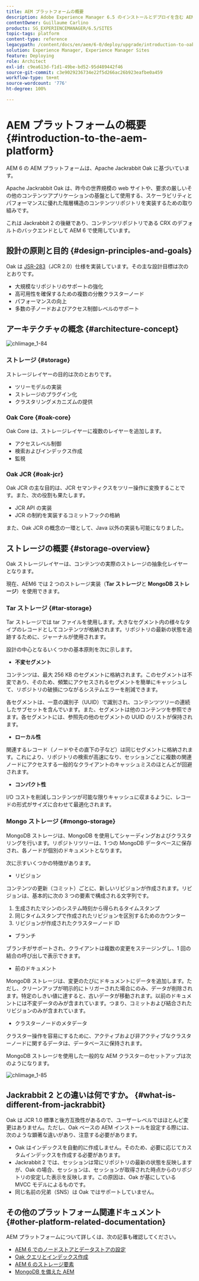 ```yaml
---
title: AEM プラットフォームの概要
description: Adobe Experience Manager 6.5 のインストールとデプロイを含む AEM プラットフォームとその最も重要なコンポーネント、Adobe Managed Services クラウドデプロイメントを含むアーキテクチャについて説明します。
contentOwner: Guillaume Carlino
products: SG_EXPERIENCEMANAGER/6.5/SITES
topic-tags: platform
content-type: reference
legacypath: /content/docs/en/aem/6-0/deploy/upgrade/introduction-to-oak
solution: Experience Manager, Experience Manager Sites
feature: Deploying
role: Architect
exl-id: c9ea613d-f1d1-49be-bd52-95d489442f46
source-git-commit: c3e9029236734e22f5d266ac26b923eafbe0a459
workflow-type: tm+mt
source-wordcount: '776'
ht-degree: 100%

---
```


# AEM プラットフォームの概要{#introduction-to-the-aem-platform}

AEM 6 の AEM プラットフォームは、Apache Jackrabbit Oak に基づいています。

Apache Jackrabbit Oak は、昨今の世界規模の web サイトや、要求の厳しいその他のコンテンツアプリケーションの基盤として使用する、スケーラビリティとパフォーマンスに優れた階層構造のコンテンツリポジトリを実装するための取り組みです。

これは Jackrabbit 2 の後継であり、コンテンツリポジトリである CRX のデフォルトのバックエンドとして AEM 6 で使用しています。

## 設計の原則と目的 {#design-principles-and-goals}

Oak は [JSR-283](https://jcp.org/en/jsr/detail?id=283)（JCR 2.0）仕様を実装しています。その主な設計目標は次のとおりです。

* 大規模なリポジトリのサポートの強化
* 高可用性を確保するための複数の分散クラスターノード
* パフォーマンスの向上
* 多数の子ノードおよびアクセス制御レベルのサポート

## アーキテクチャの概念 {#architecture-concept}

![chlimage_1-84](assets/chlimage_1-84.png)

### ストレージ {#storage}

ストレージレイヤーの目的は次のとおりです。

* ツリーモデルの実装
* ストレージのプラグイン化
* クラスタリングメカニズムの提供

### Oak Core {#oak-core}

Oak Core は、ストレージレイヤーに複数のレイヤーを追加します。

* アクセスレベル制御
* 検索およびインデックス作成
* 監視

### Oak JCR {#oak-jcr}

Oak JCR の主な目的は、JCR セマンティクスをツリー操作に変換することです。また、次の役割も果たします。

* JCR API の実装
* JCR の制約を実装するコミットフックの格納

また、Oak JCR の概念の一環として、Java 以外の実装も可能になりました。

## ストレージの概要 {#storage-overview}

Oak ストレージレイヤーは、コンテンツの実際のストレージの抽象化レイヤーとなります。

現在、AEM6 では 2 つのストレージ実装（**Tar ストレージ**&#x200B;と **MongoDB ストレージ**）を使用できます。

### Tar ストレージ {#tar-storage}

Tar ストレージでは tar ファイルを使用します。大きなセグメント内の様々なタイプのレコードとしてコンテンツが格納されます。リポジトリの最新の状態を追跡するために、ジャーナルが使用されます。

設計の中心となるいくつかの基本原則を次に示します。

* **不変セグメント**

コンテンツは、最大 256 KB のセグメントに格納されます。このセグメントは不変であり、そのため、頻繁にアクセスされるセグメントを簡単にキャッシュして、リポジトリの破損につながるシステムエラーを削減できます。

各セグメントは、一意の識別子（UUID）で識別され、コンテンツツリーの連続したサブセットを含んでいます。また、セグメントは他のコンテンツを参照できます。各セグメントには、参照先の他のセグメントの UUID のリストが保持されます。

* **ローカル性**

関連するレコード（ノードやその直下の子など）は同じセグメントに格納されます。これにより、リポジトリの検索が高速になり、セッションごとに複数の関連ノードにアクセスする一般的なクライアントのキャッシュミスのほとんどが回避されます。

* **コンパクト性**

I/O コストを削減しコンテンツが可能な限りキャッシュに収まるように、レコードの形式がサイズに合わせて最適化されます。

### Mongo ストレージ {#mongo-storage}

MongoDB ストレージは、MongoDB を使用してシャーディングおよびクラスタリングを行います。リポジトリツリーは、1 つの MongoDB データベースに保存され、各ノードが個別のドキュメントとなります。

次に示すいくつかの特徴があります。

* リビジョン

コンテンツの更新（コミット）ごとに、新しいリビジョンが作成されます。リビジョンは、基本的に次の 3 つの要素で構成される文字列です。

1. 生成されたマシンのシステム時刻から得られるタイムスタンプ
1. 同じタイムスタンプで作成されたリビジョンを区別するためのカウンター
1. リビジョンが作成されたクラスターノード ID

* ブランチ

ブランチがサポートされ、クライアントは複数の変更をステージングし、1 回の結合の呼び出しで表示できます。

* 前のドキュメント

MongoDB ストレージは、変更のたびにドキュメントにデータを追加します。ただし、クリーンアップが明示的にトリガーされた場合にのみ、データが削除されます。特定のしきい値に達すると、古いデータが移動されます。以前のドキュメントには不変データのみが含まれています。つまり、コミットおよび結合されたリビジョンのみが含まれています。

* クラスターノードのメタデータ

クラスター操作を容易にするために、アクティブおよび非アクティブなクラスターノードに関するデータは、データベースに保持されます。

MongoDB ストレージを使用した一般的な AEM クラスターのセットアップは次のようになります。

![chlimage_1-85](assets/chlimage_1-85.png)

## Jackrabbit 2 との違いは何ですか。 {#what-is-different-from-jackrabbit}

Oak は JCR 1.0 標準と後方互換性があるので、ユーザーレベルではほとんど変更はありません。ただし、Oak ベースの AEM インストールを設定する際には、次のような顕著な違いがあり、注意する必要があります。

* Oak はインデックスを自動的に作成しません。そのため、必要に応じてカスタムインデックスを作成する必要があります。
* Jackrabbit 2 では、セッションは常にリポジトリの最新の状態を反映しますが、Oak の場合、セッションは、セッションが取得された時点からのリポジトリの安定した表示を反映します。この原因は、Oak が基にしている MVCC モデルによるものです。
* 同じ名前の兄弟（SNS）は Oak ではサポートしていません。

## その他のプラットフォーム関連ドキュメント {#other-platform-related-documentation}

AEM プラットフォームについて詳しくは、次の記事も確認してください。

* [AEM 6 でのノードストアとデータストアの設定](/help/sites-deploying/data-store-config.md)
* [Oak クエリとインデックス作成](/help/sites-deploying/queries-and-indexing.md)
* [AEM 6 のストレージ要素](/help/sites-deploying/storage-elements-in-aem-6.md)
* [MongoDB を備えた AEM](/help/sites-deploying/aem-with-mongodb.md)
